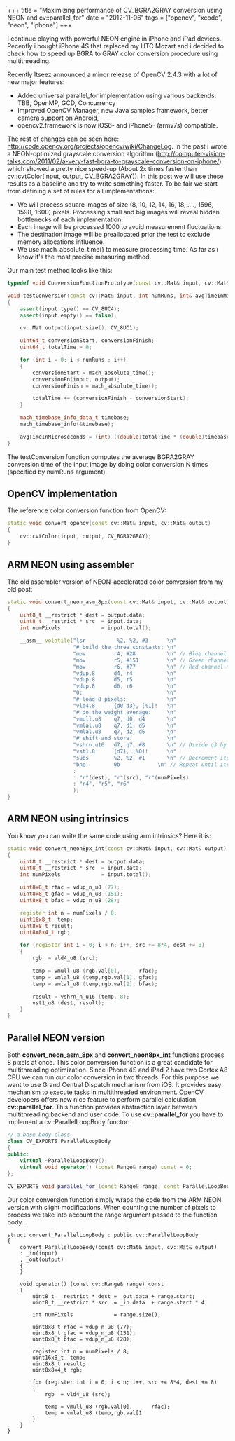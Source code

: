 +++
title = "Maximizing performance of CV_BGRA2GRAY conversion using NEON and cv::parallel_for"
date = "2012-11-06"
tags =  ["opencv", "xcode", "neon", "iphone"]
+++

I continue playing with powerful NEON engine in iPhone and iPad devices. Recently i bought iPhone 4S that replaced my HTC Mozart and i decided to check how to speed up BGRA to GRAY color conversion procedure using multithreading. 
<!--more-->

Recently Itseez announced a minor release of OpenCV 2.4.3 with a lot of new major features: 

  * Added universal parallel_for implementation using various backends: TBB, OpenMP, GCD, Concurrency
  * Improved OpenCV Manager, new Java samples framework, better camera support on Android,
  * opencv2.framework is now iOS6- and iPhone5- (armv7s) compatible.

The rest of changes can be seen here: <http://code.opencv.org/projects/opencv/wiki/ChangeLog>. In the past i wrote a NEON-optimized grayscale conversion algorithm (<http://computer-vision-talks.com/2011/02/a-very-fast-bgra-to-grayscale-conversion-on-iphone/>) which showed a pretty nice speed-up (About 2x times faster than cv::cvtColor(input, output, CV_BGRA2GRAY)). In this post we will use these results as a baseline and try to write something faster. To be fair we start from defining a set of rules for all implementations: 

  * We will process square images of size (8, 10, 12, 14, 16, 18, ...., 1596, 1598, 1600) pixels. Processing small and big images will reveal hidden bottlenecks of each implementation.
  * Each image will be processed 1000 to avoid measurement fluctuations.
  * The destination image will be preallocated prior the test to exclude memory allocations influence.
  * We use mach_absolute_time() to measure processing time. As far as i know it's the most precise measuring method.

Our main test method looks like this: 
    
```cpp 
typedef void ConversionFunctionPrototype(const cv::Mat& input, cv::Mat& output);

void testConversion(const cv::Mat& input, int numRuns, int& avgTimeInMicroseconds, ConversionFunctionPrototype conversionFn)
{
    assert(input.type() == CV_8UC4);
    assert(input.empty() == false);

    cv::Mat output(input.size(), CV_8UC1);

    uint64_t conversionStart, conversionFinish;
    uint64_t totalTime = 0;

    for (int i = 0; i < numRuns ; i++)
    {
        conversionStart = mach_absolute_time();
        conversionFn(input, output);
        conversionFinish = mach_absolute_time();

        totalTime += (conversionFinish - conversionStart);
    }

    mach_timebase_info_data_t timebase;
    mach_timebase_info(&timebase);

    avgTimeInMicroseconds = (int) ((double)totalTime * (double)timebase.numer / ((double)timebase.denom * (double)numRuns));
}
```

The testConversion function computes the average BGRA2GRAY conversion time of the input image by doing color conversion N times (specified by numRuns argument). 

## OpenCV implementation

The reference color conversion function from OpenCV: 
    
```cpp      
static void convert_opencv(const cv::Mat& input, cv::Mat& output)
{
    cv::cvtColor(input, output, CV_BGRA2GRAY);
}
```

## ARM NEON using assembler

The old assembler version of NEON-accelerated color conversion from my old post: 
    
```cpp 
static void convert_neon_asm_8px(const cv::Mat& input, cv::Mat& output)
{
    uint8_t __restrict * dest = output.data;
    uint8_t __restrict * src  = input.data;
    int numPixels             = input.total();

    __asm__ volatile("lsr          %2, %2, #3      \n"
                     "# build the three constants: \n"
                     "mov         r4, #28          \n" // Blue channel multiplier
                     "mov         r5, #151         \n" // Green channel multiplier
                     "mov         r6, #77          \n" // Red channel multiplier
                     "vdup.8      d4, r4           \n"
                     "vdup.8      d5, r5           \n"
                     "vdup.8      d6, r6           \n"
                     "0:                           \n"
                     "# load 8 pixels:             \n"
                     "vld4.8      {d0-d3}, [%1]!   \n"
                     "# do the weight average:     \n"
                     "vmull.u8    q7, d0, d4       \n"
                     "vmlal.u8    q7, d1, d5       \n"
                     "vmlal.u8    q7, d2, d6       \n"
                     "# shift and store:           \n"
                     "vshrn.u16   d7, q7, #8       \n" // Divide q3 by 256 and store in the d7
                     "vst1.8      {d7}, [%0]!      \n"
                     "subs        %2, %2, #1       \n" // Decrement iteration count
                     "bne         0b            \n" // Repeat until iteration count is not zero
                     :
                     : "r"(dest), "r"(src), "r"(numPixels)
                     : "r4", "r5", "r6"
                     );
}
```

## ARM NEON using intrinsics

You know you can write the same code using arm intrinsics? Here it is: 
    
```cpp 
static void convert_neon8px_int(const cv::Mat& input, cv::Mat& output)
{
    uint8_t __restrict * dest = output.data;
    uint8_t __restrict * src  = input.data;
    int numPixels             = input.total();

    uint8x8_t rfac = vdup_n_u8 (77);
    uint8x8_t gfac = vdup_n_u8 (151);
    uint8x8_t bfac = vdup_n_u8 (28);

    register int n = numPixels / 8;
    uint16x8_t  temp;
    uint8x8_t result;
    uint8x8x4_t rgb;

    for (register int i = 0; i < n; i++, src += 8*4, dest += 8)
    {
        rgb  = vld4_u8 (src);

        temp = vmull_u8 (rgb.val[0],      rfac);
        temp = vmlal_u8 (temp,rgb.val[1], gfac);
        temp = vmlal_u8 (temp,rgb.val[2], bfac);

        result = vshrn_n_u16 (temp, 8);
        vst1_u8 (dest, result);
    }
}
``` 

## Parallel NEON version

Both **convert_neon_asm_8px** and **convert_neon8px_int** functions process 8 pixels at once. This color conversion function is a great candidate for multithreading optimization. Since iPhone 4S and iPad 2 have two Cortex A8 CPU we can run our color conversion in two threads. For this purpose we want to use Grand Central Dispatch mechanism from iOS. It provides easy mechanism to execute tasks in multithreaded environment. OpenCV developers offers new nice feature to perform parallel calculation - **cv::parallel_for**. This function provides abstraction layer between multithreading backend and user code. To use **cv::parallel_for** you have to implement a cv::ParallelLoopBody functor: 
    
```cpp 
// a base body class
class CV_EXPORTS ParallelLoopBody
{
public:
    virtual ~ParallelLoopBody();
    virtual void operator() (const Range& range) const = 0;
};

CV_EXPORTS void parallel_for_(const Range& range, const ParallelLoopBody& body, double nstripes=-1.);
```

Our color conversion function simply wraps the code from the ARM NEON version with slight modifications. When counting the number of pixels to process we take into account the range argument passed to the function body. 

```
struct convert_ParallelLoopBody : public cv::ParallelLoopBody
{
    convert_ParallelLoopBody(const cv::Mat& input, cv::Mat& output)
    : _in(input)
    , _out(output)
    {
    }

    void operator() (const cv::Range& range) const
    {
        uint8_t __restrict * dest = _out.data + range.start;
        uint8_t __restrict * src  = _in.data  + range.start * 4;

        int numPixels             = range.size();

        uint8x8_t rfac = vdup_n_u8 (77);
        uint8x8_t gfac = vdup_n_u8 (151);
        uint8x8_t bfac = vdup_n_u8 (28);

        register int n = numPixels / 8;
        uint16x8_t  temp;
        uint8x8_t result;
        uint8x8x4_t rgb;

        for (register int i = 0; i < n; i++, src += 8*4, dest += 8)
        {
            rgb  = vld4_u8 (src);

            temp = vmull_u8 (rgb.val[0],      rfac);
            temp = vmlal_u8 (temp,rgb.val[1
        }
    }
}
```

